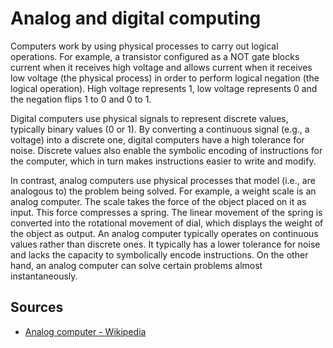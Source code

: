 # Analog and digital computing

Computers work by using physical processes to carry out logical operations. For example, a transistor configured as a NOT gate blocks current when it receives high voltage and allows current when it receives low voltage (the physical process) in order to perform logical negation (the logical operation). High voltage represents 1, low voltage represents 0 and the negation flips 1 to 0 and 0 to 1.

Digital computers use physical signals to represent discrete values, typically binary values (0 or 1). By converting a continuous signal (e.g., a voltage) into a discrete one, digital computers have a high tolerance for noise. Discrete values also enable the symbolic encoding of instructions for the computer, which in turn makes instructions easier to write and modify.

In contrast, analog computers use physical processes that model (i.e., are analogous to) the problem being solved. For example, a weight scale is an analog computer. The scale takes the force of the object placed on it as input. This force compresses a spring. The linear movement of the spring is converted into the rotational movement of dial, which displays the weight of the object as output. An analog computer typically operates on continuous values rather than discrete ones. It typically has a lower tolerance for noise and lacks the capacity to symbolically encode instructions. On the other hand, an analog computer can solve certain problems almost instantaneously.

## Sources

* [Analog computer - Wikipedia](https://en.wikipedia.org/wiki/Analog_computer)
